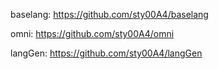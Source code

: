 baselang: https://github.com/sty00A4/baselang

omni: https://github.com/sty00A4/omni

langGen: https://github.com/sty00A4/langGen
